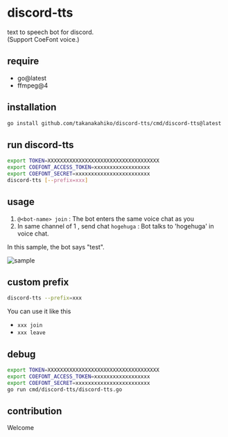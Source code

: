 # discord-tts

text to speech bot for discord.  
(Support CoeFont voice.)

## require

- go@latest
- ffmpeg@4

## installation

```bash
go install github.com/takanakahiko/discord-tts/cmd/discord-tts@latest
```

## run discord-tts

```bash
export TOKEN=XXXXXXXXXXXXXXXXXXXXXXXXXXXXXXXXXXXX
export COEFONT_ACCESS_TOKEN=xxxxxxxxxxxxxxxxxx
export COEFONT_SECRET=xxxxxxxxxxxxxxxxxxxxxxxx
discord-tts [--prefix=xxx]
```

## usage

1. `@<bot-name> join` : The bot enters the same voice chat as you
2. In same channel of 1 , send chat `hogehuga` : Bot talks to 'hogehuga' in voice chat.

In this sample, the bot says "test".

![sample](./sample.png)

## custom prefix

```bash
discord-tts --prefix=xxx
```

You can use it like this

- `xxx join`
- `xxx leave`

## debug

```bash
export TOKEN=XXXXXXXXXXXXXXXXXXXXXXXXXXXXXXXXXXXX
export COEFONT_ACCESS_TOKEN=xxxxxxxxxxxxxxxxxx
export COEFONT_SECRET=xxxxxxxxxxxxxxxxxxxxxxxx
go run cmd/discord-tts/discord-tts.go
```

## contribution

Welcome
